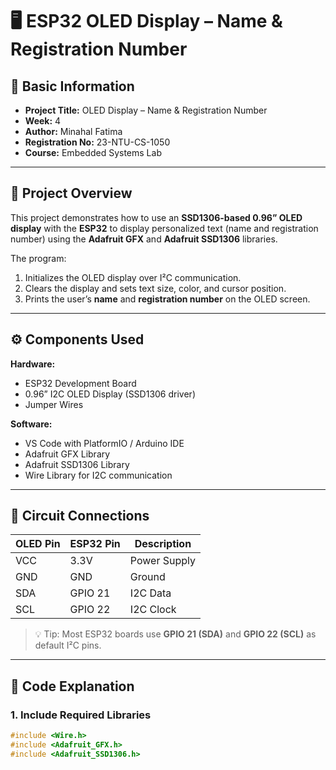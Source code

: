 # 🖥️ ESP32 OLED Display – Name & Registration Number

## 🧾 Basic Information
- **Project Title:** OLED Display – Name & Registration Number  
- **Week:** 4  
- **Author:** Minahal Fatima  
- **Registration No:** 23-NTU-CS-1050
- **Course:** Embedded Systems Lab  

---

## 🧩 Project Overview
This project demonstrates how to use an **SSD1306-based 0.96” OLED display** with the **ESP32** to display personalized text (name and registration number) using the **Adafruit GFX** and **Adafruit SSD1306** libraries.

The program:
1. Initializes the OLED display over I²C communication.  
2. Clears the display and sets text size, color, and cursor position.  
3. Prints the user’s **name** and **registration number** on the OLED screen.

---

## ⚙️ Components Used

**Hardware:**
- ESP32 Development Board  
- 0.96” I2C OLED Display (SSD1306 driver)  
- Jumper Wires  

**Software:**
- VS Code with PlatformIO / Arduino IDE  
- Adafruit GFX Library  
- Adafruit SSD1306 Library  
- Wire Library for I2C communication  

---

## 🔌 Circuit Connections

| OLED Pin | ESP32 Pin | Description |
|-----------|------------|--------------|
| VCC       | 3.3V       | Power Supply |
| GND       | GND        | Ground |
| SDA       | GPIO 21    | I2C Data |
| SCL       | GPIO 22    | I2C Clock |

> 💡 Tip: Most ESP32 boards use **GPIO 21 (SDA)** and **GPIO 22 (SCL)** as default I²C pins.

---

## 🧠 Code Explanation

### 1. Include Required Libraries
```cpp
#include <Wire.h>
#include <Adafruit_GFX.h>
#include <Adafruit_SSD1306.h>
